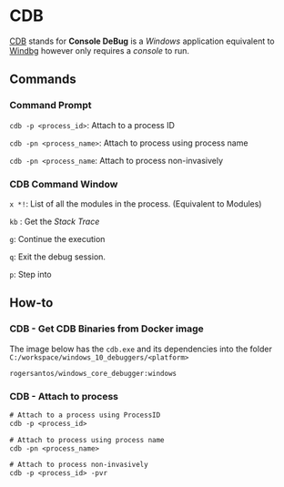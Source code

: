 # CDB

[CDB](https://docs.microsoft.com/en-us/windows-hardware/drivers/debugger/cdb-command-line-options) stands for **Console DeBug** is a *Windows* application equivalent to [Windbg]( ./windbg.md ) however only requires a *console* to run.

## Commands

### Command Prompt

`cdb -p <process_id>`: Attach to a process ID

`cdb -pn <process_name>`: Attach to process using process name

`cdb -pn <process_name`: Attach to process non-invasively

### CDB Command Window

`x *!`: List of all the modules in the process. (Equivalent to Modules)

`kb` : Get the *Stack Trace*

`g`: Continue the execution

`q`: Exit the debug session.

`p`: Step into

## How-to

### CDB - Get CDB Binaries from Docker image

The image below has the `cdb.exe` and its dependencies into the folder `C:/workspace/windows_10_debuggers/<platform>`

`rogersantos/windows_core_debugger:windows`

### CDB - Attach to process

```ps
# Attach to a process using ProcessID
cdb -p <process_id>

# Attach to process using process name
cdb -pn <process_name>

# Attach to process non-invasively
cdb -p <process_id> -pvr
```


